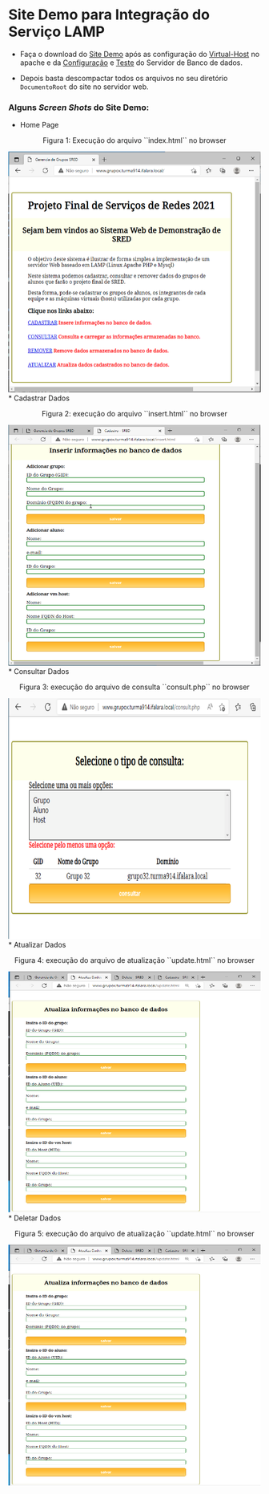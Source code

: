 # Site Demo para Integração do Serviço LAMP

* Faça o download do [Site Demo](https://github.com/alaelson/labredes2021/blob/551391a34728b53de28b2251ae206b17bedc277d/network/lamp/siteDemo/www.grupox.turma914.ifalara.local.zip) após as configuração do [Virtual-Host](https://github.com/alaelson/labredes2021/blob/main/network/lamp/install/virtual-host.md) no apache e da [Configuração](https://github.com/alaelson/labredes2021/blob/main/network/lamp/install/mysql-server.md) e [Teste](https://github.com/alaelson/labredes2021/blob/main/network/lamp/install/createdatabase.md) do Servidor de Banco de dados.

* Depois basta descompactar todos os arquivos no seu diretório ``DocumentoRoot`` do site no servidor web.

### Alguns _Screen Shots_ do Site Demo:

* Home Page
<p><center> Figura 1: Execução do arquivo ``index.html`` no browser</center></p>   
   <img src="sitedemo_homepage.png" alt="Home Page"
	title="Figura 1: Execução do arquivo index.html no browser" width="540" height="480" />
* Cadastrar Dados 
<p><center> Figura 2: execução do arquivo ``insert.html`` no browser</center></p>   
   <img src="sitedemo_cadastrardados.png" alt="Cadastrar Dados"
	title="Figura 2: Cadastro" width="540" height="480" />
* Consultar Dados
<p><center> Figura 3: execução do arquivo de consulta ``consult.php`` no browser</center></p>   
   <img src="sitedemo_consultar.png" alt="Consultar Dados"
	title="Figura 3: Consultar Dados" width="540" height="480" />
* Atualizar Dados
<p><center> Figura 4: execução do arquivo de atualização ``update.html`` no browser</center></p>   
   <img src="sitedemo_atualizardados.png" alt="Atualizar Dados"
	title="Figura 4: Atualizar Dados" width="540" height="480" />
* Deletar Dados
<p><center> Figura 5: execução do arquivo de atualização ``update.html`` no browser</center></p>   
   <img src="sitedemo_atualizardados.png" alt="Deletar Dados"
	title="Figura 5: Deletar Dados" width="540" height="480" />
